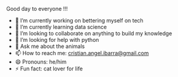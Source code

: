 Good day to everyone !!!

- 🔭 I’m currently working on bettering myself on tech
- 🌱 I’m currently learning data science 
- 👯 I’m looking to collaborate on anything to build my knowledge 
- 🤔 I’m looking for help with python
- 💬 Ask me about the animals 
- 📫 How to reach me: cristian.angel.ibarra@gmail.com
- 😄 Pronouns: he/him
- ⚡ Fun fact: cat lover for life
